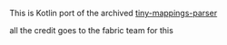 This is Kotlin port of the archived [tiny-mappings-parser](https://github.com/FabricMC/tiny-mappings-parser)

all the credit goes to the fabric team for this